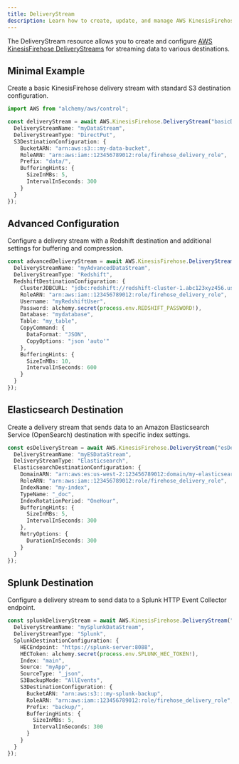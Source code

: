 ```yaml
---
title: DeliveryStream
description: Learn how to create, update, and manage AWS KinesisFirehose DeliveryStreams using Alchemy Cloud Control.
---
```


The DeliveryStream resource allows you to create and configure [AWS KinesisFirehose DeliveryStreams](https://docs.aws.amazon.com/kinesisfirehose/latest/userguide/) for streaming data to various destinations.

## Minimal Example

Create a basic KinesisFirehose delivery stream with standard S3 destination configuration.

```ts
import AWS from "alchemy/aws/control";

const deliveryStream = await AWS.KinesisFirehose.DeliveryStream("basicDeliveryStream", {
  DeliveryStreamName: "myDataStream",
  DeliveryStreamType: "DirectPut",
  S3DestinationConfiguration: {
    BucketARN: "arn:aws:s3:::my-data-bucket",
    RoleARN: "arn:aws:iam::123456789012:role/firehose_delivery_role",
    Prefix: "data/",
    BufferingHints: {
      SizeInMBs: 5,
      IntervalInSeconds: 300
    }
  }
});
```

## Advanced Configuration

Configure a delivery stream with a Redshift destination and additional settings for buffering and compression.

```ts
const advancedDeliveryStream = await AWS.KinesisFirehose.DeliveryStream("advancedDeliveryStream", {
  DeliveryStreamName: "myAdvancedDataStream",
  DeliveryStreamType: "Redshift",
  RedshiftDestinationConfiguration: {
    ClusterJDBCURL: "jdbc:redshift://redshift-cluster-1.abc123xyz456.us-west-2.redshift.amazonaws.com:5439/mydatabase",
    RoleARN: "arn:aws:iam::123456789012:role/firehose_delivery_role",
    Username: "myRedshiftUser",
    Password: alchemy.secret(process.env.REDSHIFT_PASSWORD!),
    Database: "mydatabase",
    Table: "my_table",
    CopyCommand: {
      DataFormat: "JSON",
      CopyOptions: "json 'auto'"
    },
    BufferingHints: {
      SizeInMBs: 10,
      IntervalInSeconds: 600
    }
  }
});
```

## Elasticsearch Destination

Create a delivery stream that sends data to an Amazon Elasticsearch Service (OpenSearch) destination with specific index settings.

```ts
const esDeliveryStream = await AWS.KinesisFirehose.DeliveryStream("esDeliveryStream", {
  DeliveryStreamName: "myESDataStream",
  DeliveryStreamType: "Elasticsearch",
  ElasticsearchDestinationConfiguration: {
    DomainARN: "arn:aws:es:us-west-2:123456789012:domain/my-elasticsearch-domain",
    RoleARN: "arn:aws:iam::123456789012:role/firehose_delivery_role",
    IndexName: "my-index",
    TypeName: "_doc",
    IndexRotationPeriod: "OneHour",
    BufferingHints: {
      SizeInMBs: 5,
      IntervalInSeconds: 300
    },
    RetryOptions: {
      DurationInSeconds: 300
    }
  }
});
```

## Splunk Destination

Configure a delivery stream to send data to a Splunk HTTP Event Collector endpoint.

```ts
const splunkDeliveryStream = await AWS.KinesisFirehose.DeliveryStream("splunkDeliveryStream", {
  DeliveryStreamName: "mySplunkDataStream",
  DeliveryStreamType: "Splunk",
  SplunkDestinationConfiguration: {
    HECEndpoint: "https://splunk-server:8088",
    HECToken: alchemy.secret(process.env.SPLUNK_HEC_TOKEN!),
    Index: "main",
    Source: "myApp",
    SourceType: "_json",
    S3BackupMode: "AllEvents",
    S3DestinationConfiguration: {
      BucketARN: "arn:aws:s3:::my-splunk-backup",
      RoleARN: "arn:aws:iam::123456789012:role/firehose_delivery_role",
      Prefix: "backup/",
      BufferingHints: {
        SizeInMBs: 5,
        IntervalInSeconds: 300
      }
    }
  }
});
```